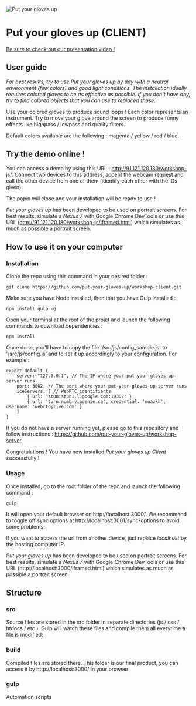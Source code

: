 
![Put your gloves up](http://img15.hostingpics.net/pics/380495putyourglovesup.jpg)

# Put your gloves up (CLIENT)

[Be sure to check out our presentation video !](https://youtu.be/DbgDW9NuuXI)

## User guide

_For best results, try to use Put your gloves up by day with a neutral environment (few colors) and good light conditions.
The installation ideally requires colored gloves to be as effective as possible. If you don't have any, try to find colored objects that you can use to replaced those._

Use your colored gloves to produce sound loops ! Each color represents an instrument. Try to move your glove around the screen to produce funny
effects like highpass / lowpass and quality filters.

Default colors available are the following : magenta / yellow / red / blue.

## Try the demo online !

You can access a demo by using this URL : http://91.121.120.180/workshop-js/.
Connect two devices to this address, accept the webcam request and call the other device from one of them (identify each other with the IDs given)

The popin will close and your installation will be ready to use !

_Put your gloves up_ has been developed to be used on portrait screens. 
For best results, simulate a _Nexus 7_ with Google Chrome DevTools or use this URL (http://91.121.120.180/workshop-js/iframed.html) which simulates as much as possible a portrait screen.

## How to use it on your computer

### Installation
Clone the repo using this command in your desired folder :

    git clone https://github.com/put-your-gloves-up/workshop-client.git
    
Make sure you have Node installed, then that you have Gulp installed :

    npm install gulp -g
    
Open your terminal at the root of the projet and launch the following commands to download dependencies :

    npm install
    
Once done, you'll have to copy the file '/src/js/config_sample.js' to '/src/js/config.js' and to set it up accordingly to your configuration. For example :
    
    export default {
        server: "127.0.0.1", // The IP where your put-your-gloves-up-server runs
        port: 3002, // The port where your put-your-gloves-up-server runs
        iceServers: [ // WebRTC identifiants
            { url: 'stun:stun1.l.google.com:19302' },
            { url: 'turn:numb.viagenie.ca', credential: 'muazkh', username: 'webrtc@live.com' }
        ]
    }
        
If you do not have a server running yet, please go to this repository and follow instructions : https://github.com/put-your-gloves-up/workshop-server

Congratulations ! You have now installed _Put your gloves up Client_ successfully ! 
    
### Usage

Once installed, go to the root folder of the repo and launch the following command :

    gulp
    
It will open your default browser on http://localhost:3000/. 
We recommend to toggle off sync options at http://localhost:3001/sync-options to avoid some problems.

If you want to access the url from another device, just replace _localhost_ by the hosting computer IP.

_Put your gloves up_ has been developed to be used on portrait screens. 
For best results, simulate a _Nexus 7_ with Google Chrome DevTools or use this URL (http://localhost:3000/iframed.html) which simulates as much as possible a portrait screen.
    
## Structure

### src
Source files are stored in the src folder in separate directories (js / css / htdocs / etc.).
Gulp will watch these files and compile them all everytime a file is modified;

### build 
Compiled files are stored there. This folder is our final product, you can access it by http://localhost:3000/ in your browser

### gulp
Automation scripts

